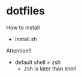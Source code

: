 # dotfiles

How to install

- install.sh

Attention!!
- default shell > zsh
    - zsh is later than shell 
